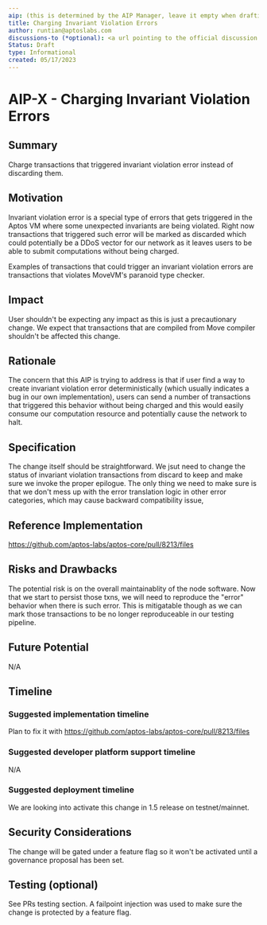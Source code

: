 ```yaml
---
aip: (this is determined by the AIP Manager, leave it empty when drafting)
title: Charging Invariant Violation Errors 
author: runtian@aptoslabs.com
discussions-to (*optional): <a url pointing to the official discussion thread>
Status: Draft
type: Informational
created: 05/17/2023
---
```


# AIP-X - Charging Invariant Violation Errors 
  
## Summary

Charge transactions that triggered invariant violation error instead of discarding them.

## Motivation

Invariant violation error is a special type of errors that gets triggered in the Aptos VM where some unexpected invariants are being violated. Right now transactions that triggered such error will be marked as discarded which could potentially be a DDoS vector for our network as it leaves users to be able to submit computations without being charged.

Examples of transactions that could trigger an invariant violation errors are transactions that violates MoveVM's paranoid type checker.

## Impact

User shouldn't be expecting any impact as this is just a precautionary change. We expect that transactions that are compiled from Move compiler shouldn't be affected this change.

## Rationale

The concern that this AIP is trying to address is that if user find a way to create invariant violation error deterministically (which usually indicates a bug in our own implementation), users can send a number of transactions that triggered this behavior without being charged and this would easily consume our computation resource and potentially cause the network to halt. 

## Specification

The change itself should be straightforward. We jsut need to change the status of invariant violation transactions from discard to keep and make sure we invoke the proper epilogue. The only thing we need to make sure is that we don't mess up with the error translation logic in other error categories, which may cause backward compatibility issue,

## Reference Implementation

https://github.com/aptos-labs/aptos-core/pull/8213/files

## Risks and Drawbacks

The potential risk is on the overall maintainablity of the node software. Now that we start to persist those txns, we will need to reproduce the "error" behavior when there is such error. This is mitigatable though as we can mark those transactions to be no longer reproduceable in our testing pipeline.

## Future Potential

N/A

## Timeline

### Suggested implementation timeline

Plan to fix it with https://github.com/aptos-labs/aptos-core/pull/8213/files
  
### Suggested developer platform support timeline

N/A

### Suggested deployment timeline

We are looking into activate this change in 1.5 release on testnet/mainnet.

## Security Considerations

The change will be gated under a feature flag so it won't be activated until a governance proposal has been set.

## Testing (optional)

See PRs testing section. A failpoint injection was used to make sure the change is protected by a feature flag.

